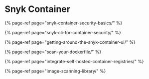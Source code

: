 # Snyk Container

{% page-ref page="snyk-container-security-basics/" %}

{% page-ref page="snyk-cli-for-container-security/" %}

{% page-ref page="getting-around-the-snyk-container-ui/" %}

{% page-ref page="scan-your-dockerfile/" %}

{% page-ref page="integrate-self-hosted-container-registries/" %}

{% page-ref page="image-scanning-library/" %}





